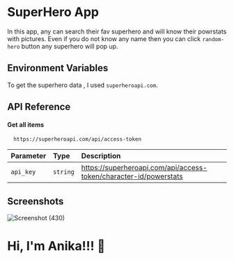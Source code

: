 
# SuperHero App

In this app, any can search their fav superhero and will know their powrstats
with pictures. Even if you do not know any name then you can click
`random-hero` button any superhero will pop up.



## Environment Variables

To get the superhero data , I used  `superheroapi.com`.




## API Reference

#### Get all items

```http
  https://superheroapi.com/api/access-token
```

| Parameter | Type     | Description                |
| :-------- | :------- | :------------------------- |
| `api_key` | `string` | https://superheroapi.com/api/access-token/character-id/powerstats |






## Screenshots
![Screenshot (430)](https://user-images.githubusercontent.com/68474664/212860117-00f6d5f1-50ef-48c8-8def-e015997fafeb.png)



# Hi, I'm Anika!!! 👋

